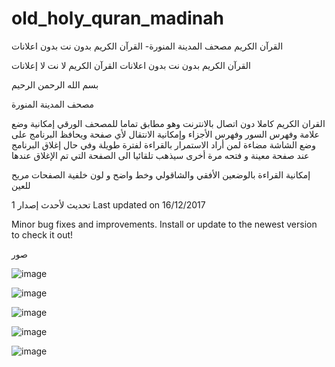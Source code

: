 # old_holy_quran_madinah
القرآن الكريم مصحف المدينة المنورة-  القرآن الكريم بدون نت بدون اعلانات 

القرآن الكريم بدون نت بدون اعلانات القرآن الكريم لا نت لا إعلانات

بسم الله الرحمن الرحيم

مصحف المدينة المنورة

القران الكريم كاملا دون اتصال بالانترنت وهو مطابق تماما للمصحف الورقي إمكانية وضع علامة وفهرس السور وفهرس الأجزاء وإمكانية الانتقال لأي صفحة ويحافظ البرنامج على وضع الشاشة مضاءة لمن أراد الاستمرار بالقراءة لفترة طويلة وفي حال إغلاق البرنامج عند صفحة معينة و فتحه مرة أخرى سيذهب تلقائيا الى الصفحة التي تم الإغلاق عندها

إمكانية القراءة بالوضعين الأفقي والشاقولي وخط واضح و لون خلفية الصفحات مريح للعين

تحديث لأحدث إصدار 1
Last updated on 16/12/2017

Minor bug fixes and improvements. Install or update to the newest version to check it out!

صور

![image](https://github.com/user-attachments/assets/9f3f85f9-c93c-424f-b707-9851931e2af3)

![image](https://github.com/user-attachments/assets/46802d59-9493-4009-bfb2-9d6731ceba17)

![image](https://github.com/user-attachments/assets/d92df8f3-2f13-44ea-94b2-2c6f1f464ee3)

![image](https://github.com/user-attachments/assets/af4a6baf-4cf9-4878-946d-55dbb794f83d)


![image](https://github.com/user-attachments/assets/77c566e6-6cf7-489c-82f2-74056a088bd7)


